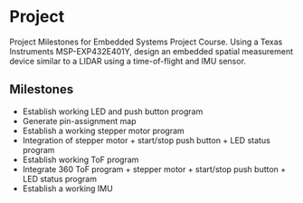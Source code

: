 # Project
Project Milestones for Embedded Systems Project Course. Using a Texas Instruments MSP-EXP432E401Y, design an embedded spatial measurement device similar to a LIDAR using a time-of-flight and IMU sensor.

## Milestones
- Establish working LED and push button program
- Generate pin-assignment map
- Establish a working stepper motor program
- Integration of stepper motor + start/stop push button + LED status program
- Establish working ToF program
- Integrate 360 ToF program + stepper motor + start/stop push button + LED status program
- Establish a working IMU

